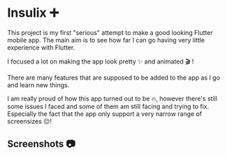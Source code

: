 # Insulix ➕

This project is my first "serious" attempt to make a good looking Flutter mobile app. The main aim is to see how far I can go having very little experience with Flutter.

I focused a lot on making the app look pretty ✨ and animated 🎬 !

There are many features that are supposed to be added to the app as I go and learn new things.

I am really proud of how this app turned out to be 🔥, however there's still some issues I faced and some of them am still facing and trying to fix. Especially the fact that the app only support a very narrow range of screensizes 😔!


## Screenshots 📷


